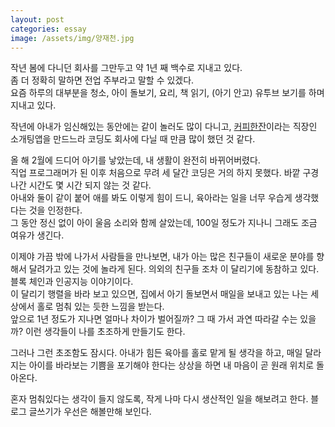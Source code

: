 ```yaml
---
layout: post
categories: essay
image: /assets/img/양재천.jpg
---
```


작년 봄에 다니던 회사를 그만두고 약 1년 째 백수로 지내고 있다.  
좀 더 정확히 말하면 전업 주부라고 말할 수 있겠다.  
요즘 하루의 대부분을 청소, 아이 돌보기, 요리, 책 읽기, (아기 안고) 유투브 보기를 하며 지내고 있다.

작년에 아내가 임신해있는 동안에는 같이 놀러도 많이 다니고, [커피한잔](https://withcoffee.app/companies/major?utm_source=benjaminlog&utm_medium=benjaminlog&utm_content=dev1&utm_campaign=blogpost)이라는 직장인 소개팅앱을 만드느라 코딩도 회사에 다닐 때 만큼 많이 했던 것 같다.

올 해 2월에 드디어 아기를 낳았는데, 내 생활이 완전히 바뀌어버렸다.  
직업 프로그래머가 된 이후 처음으로 무려 세 달간 코딩은 거의 하지 못했다. 바깥 구경 나간 시간도 몇 시간 되지 않는 것 같다.  
아내와 둘이 같이 붙어 애를 봐도 이렇게 힘이 드니, 육아라는 일을 너무 우습게 생각했다는 것을 인정한다.  
그 동안 정신 없이 아이 울음 소리와 함께 살았는데, 100일 정도가 지나니 그래도 조금 여유가 생긴다.



이제야 가끔 밖에 나가서 사람들을 만나보면, 내가 아는 많은 친구들이 새로운 분야를 향해서 달려가고 있는 것에 놀라게 된다. 의외의 친구들 조차 이 달리기에 동참하고 있다. 블록 체인과 인공지능 이야기이다.  
이 달리기 행렬을 바라 보고 있으면, 집에서 아기 돌보면서 매일을 보내고 있는 나는 세상에서 홀로 멈춰 있는 듯한 느낌을 받는다.  
앞으로 1년 정도가 지나면 얼마나 차이가 벌어질까? 그 때 가서 과연 따라갈 수는 있을까? 이런 생각들이 나를 초조하게 만들기도 한다.

그러나 그런 초조함도 잠시다. 아내가 힘든 육아를 홀로 맡게 될 생각을 하고, 매일 달라지는 아이를 바라보는 기쁨을 포기해야 한다는 상상을 하면 내 마음이 곧 원래 위치로 돌아온다.

혼자 멈춰있다는 생각이 들지 않도록, 작게 나마 다시 생산적인 일을 해보려고 한다. 블로그 글쓰기가 우선은 해볼만해 보인다.